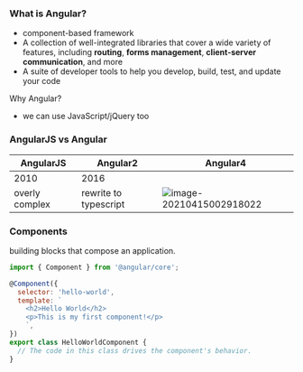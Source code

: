### What is Angular?

- component-based framework
- A collection of well-integrated libraries that cover a wide variety of features, including **routing**, **forms management**, **client-server communication**, and more
- A suite of developer tools to help you develop, build, test, and update your code

Why Angular?

- we can use JavaScript/jQuery too



### AngularJS vs Angular

| AngularJS      | Angular2              | Angular4                                                     |
| -------------- | --------------------- | ------------------------------------------------------------ |
| 2010           | 2016                  |                                                              |
| overly complex | rewrite to typescript | ![image-20210415002918022](../../../../../../Desktop/ShareToMac/code-workspace/typora/antra/resources/image-20210415002918022.png) |



### Components

building blocks that compose an application.

```javascript
import { Component } from '@angular/core';

@Component({
  selector: 'hello-world',
  template: `
    <h2>Hello World</h2>
    <p>This is my first component!</p>
    `,
})
export class HelloWorldComponent {
  // The code in this class drives the component's behavior.
}
```




